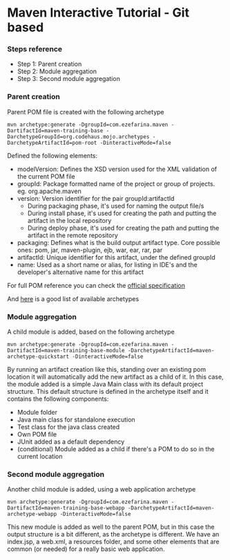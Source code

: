 # Maven Interactive Tutorial - Git based

### Steps reference
* Step 1: Parent creation
* Step 2: Module aggregation
* Step 3: Second module aggregation

### Parent creation
Parent POM file is created with the following archetype
```
mvn archetype:generate -DgroupId=com.ezefarina.maven -DartifactId=maven-training-base -DarchetypeGroupId=org.codehaus.mojo.archetypes -DarchetypeArtifactId=pom-root -DinteractiveMode=false
```
Defined the following elements:
* modelVersion: Defines the XSD version used for the XML validation of the current POM file
* groupId: Package formatted name of the project or group of projects. eg. org.apache.maven
* version: Version identifier for the pair groupId:artifactId
    - During packaging phase, it's used for naming the output file/s
    - During install phase, it's used for creating the path and putting the artifact in the local repository
    - During deploy phase, it's used for creating the path and putting the artifact in the remote repository
* packaging: Defines what is the build output artifact type. Core possible ones: pom, jar, maven-plugin, ejb, war, ear, rar, par
* artifactId: Unique identifier for this artifact, under the defined groupId
* name: Used as a short name or alias, for listing in IDE's and the developer's alternative name for this artifact

For full POM reference you can check the [official specification](http://maven.apache.org/ref/3.3.9/maven-model/maven.html)

And [here](https://gist.github.com/zbigniewTomczak/4235871) is a good list of available archetypes

### Module aggregation
A child module is added, based on the following archetype
```
mvn archetype:generate -DgroupId=com.ezefarina.maven -DartifactId=maven-training-base-module -DarchetypeArtifactId=maven-archetype-quickstart -DinteractiveMode=false
```
By running an artifact creation like this, standing over an existing pom location it will automatically add the new artifact as a child of it. In this case, the module added is a simple Java Main class with its default project structure.
This default structure is defined in the archetype itself and it contains the following components:
* Module folder
* Java main class for standalone execution
* Test class for the java class created
* Own POM file
* JUnit added as a default dependency
* (conditional) Module added as a child if there's a POM to do so in the current location

### Second module aggregation
Another child module is added, using a web application archetype
```
mvn archetype:generate -DgroupId=com.ezefarina.maven -DartifactId=maven-training-base-webapp -DarchetypeArtifactId=maven-archetype-webapp -DinteractiveMode=false
```
This new module is added as well to the parent POM, but in this case the output structure is a bit different, as the archetype is different. We have an index.jsp, a web.xml, a resources folder, and some other elements that are common (or needed) for a really basic web application.

